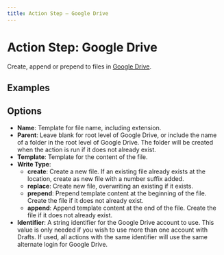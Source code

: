 ```yaml
---
title: Action Step – Google Drive
---
```

# Action Step: Google Drive

Create, append or prepend to files in [Google Drive](http://drive.google.com).

## Examples


## Options

- **Name**: Template for file name, including extension.
- **Parent**: Leave blank for root level of Google Drive, or include the name of a folder in the root level of Google Drive. The folder will be created when the action is run if it does not already exist.
- **Template**: Template for the content of the file.
- **Write Type**:
  - **create**: Create a new file. If an existing file already exists at the location, create as new file with a number suffix added.
  - **replace**: Create new file, overwriting an existing if it exists.
  - **prepend**: Prepend template content at the beginning of the file. Create the file if it does not already exist.
  - **append**: Append template content at the end of the file. Create the file if it does not already exist.
- **Identifier**: A string identifier for the Google Drive account to use. This value is only needed if you wish to use more than one account with Drafts. If used, all actions with the same identifier will use the same alternate login for Google Drive.
